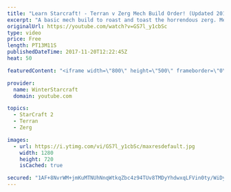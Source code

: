 ```yaml
---
title: "Learn Starcraft! - Terran v Zerg Mech Build Order! (Updated 2018)"
excerpt: "A basic mech build to roast and toast the horrendous zerg. Meant for lower level players looking for some direction! -- Watch live at https://www.twitch.tv/wintergaming"
originalUrl: https://youtube.com/watch?v=GS7l_y1cbSc
type: video
price: Free
length: PT13M11S
publishedDateTime: 2017-11-20T12:22:45Z
heat: 50

featuredContent: "<iframe width=\"800\" height=\"500\" frameborder=\"0\" src=\"https://www.youtube.com/embed/GS7l_y1cbSc\" allow=\"accelerometer; autoplay; encrypted-media; gyroscope; picture-in-picture\" allowfullscreen></iframe>"

provider:
  name: WinterStarcraft
  domain: youtube.com

topics:
  - StarCraft 2
  - Terran
  - Zerg

images:
  - url: https://i.ytimg.com/vi/GS7l_y1cbSc/maxresdefault.jpg
    width: 1280
    height: 720
    isCached: true

secured: "1AF+8NvrWM+jmKuMTNUhNnqWtkqZbc4z94TUv8TMDyYhdwxqLFVin0ty/WiDyYozXbs9confbaC0M4tpzGVpZqCadmwPwRzeK6PbVVY+tgECe8GxPf7iOgmSz/Q0lhQeTKBuN3SwTvdv7rAJyF59RJ4QZgAXf5FEufP1mMbPxnYvTqFXtq3uoUPMWoJ7QA7WdHyOI9xcLRVHTWmACUP4FA7yGi9n5i70xaVVspjrwFx8auCO1tJ1JYoghgBTPHlN8PCihc+kQ41YYOUOQPWUDdnVazbBUgZzjOeQcMJ5Lt5QyAhuB4zVtLkgqAZvjcTqOkcvLqgioLErl6qPYE5fQXWMQC+Wx/LlfS0h/qx4I7bL2L/luRT9IHjvaNhsScmkghyItHu218YlRdnpGoEOHBjLfhHm06wTC5mwJ3s6+6s=;jZXEXLouMp5IApd93dlPFA=="
---
```


